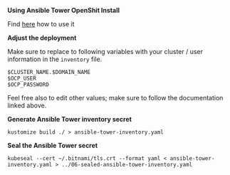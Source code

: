 __Using Ansible Tower OpenShit Install__

Find [here](https://docs.ansible.com/ansible-tower/3.4.3/html/administration/openshift_configuration.html) how to use it 

__Adjust the deployment__

Make sure to replace to following variables with your cluster / user information in the `inventory` file.

~~~
$CLUSTER_NAME.$DOMAIN_NAME
$OCP_USER
$OCP_PASSWORD
~~~

Feel free also to edit other values; make sure to follow the documentation linked above.

__Generate Ansible Tower inventory secret__

`kustomize build ./ > ansible-tower-inventory.yaml`

__Seal the Ansible Tower secret__

`kubeseal --cert ~/.bitnami/tls.crt --format yaml < ansible-tower-inventory.yaml > ../06-sealed-ansible-tower-inventory.yaml`